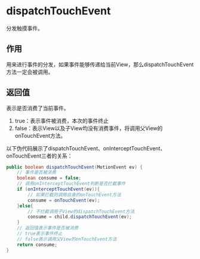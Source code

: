 # dispatchTouchEvent
分发触摸事件。

## 作用
用来进行事件的分发，如果事件能够传递给当前View，那么dispatchTouchEvent方法一定会被调用。

## 返回值
表示是否消费了当前事件。
1. true：表示事件被消费，本次的事件终止
2. false：表示View以及子View均没有消费事件，将调用父View的onTouchEvent方法。

以下伪代码展示了dispatchTouchEvent、onInterceptTouchEvent、onTouchEvent三者的关系：
```java
public boolean dispatchTouchEvent(MotionEvent ev) {
    // 事件是否被消费
    boolean consume = false;
    // 调用onInterceptTouchEvent判断是否拦截事件
    if (onInterceptTouchEvent(ev)){
        // 如果拦截则调用自身的onTouchEvent方法
        consume = onTouchEvent(ev);
    }else{
        // 不拦截调用子View的dispatchTouchEvent方法
        consume = child.dispatchTouchEvent(ev);
    }
    // 返回值表示事件是否被消费
    // true表示事件终止
    // false表示调用父View的onTouchEvent方法
    return consume;
}
```
